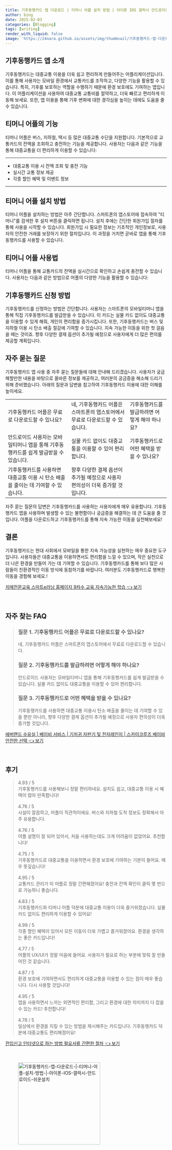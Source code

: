 ```yaml
---
title: 기후동행카드 앱 다운로드 | 티머니 어플 설치 방법 | 아이폰 IOS 갤럭시 안드로이드 쉬운설치
author: bing
date: 2025-02-03
categories: [Blogging]
tags: [writing]
render_with_liquid: false
image: 'https://24nara.github.io/assets/img/thumbnail/기후동행카드-앱-다운로드-|-티머니-어플-설치-방법-|-아이폰-IOS-갤럭시-안드로이드-쉬운설치.webp'
---
```



<h2 id='기후동행카드_어플_소개'>기후동행카드 앱 소개</h2>

<p>기후동행카드는 대중교통 이용을 더욱 쉽고 편리하게 만들어주는 어플리케이션입니다. 이를 통해 사용자는 모바일 환경에서 교통카드를 조작하고, 다양한 기능을 활용할 수 있습니다. 특히, 기후를 보호하는 역할을 수행하기 때문에 환경 보호에도 기여하는 앱입니다. 이 어플리케이션을 사용하여 대중교통 교통비를 절약하고, 더욱 빠르고 편리하게 이동해 보세요. 또한, 앱 이용을 통해 기후 변화에 대한 경각심을 높이는 데에도 도움을 줄 수 있습니다.</p>

<h2 id='티머니_어플_기능'>티머니 어플의 기능</h2>

<p>티머니 어플은 버스, 지하철, 택시 등 많은 대중교통 수단을 지원합니다. 기본적으로 교통카드의 잔액을 조회하고 충전하는 기능을 제공합니다. 사용자는 다음과 같은 기능을 통해 대중교통을 더 편리하게 이용할 수 있습니다:</p>

<hr />

<ul>
    <li>대중교통 이용 시 잔액 조회 및 충전 기능</li>
    <li>실시간 교통 정보 제공</li>
    <li>각종 할인 혜택 및 이벤트 정보</li>
</ul>

<hr />

<h2 id='어플_설치_방법'>티머니 어플 설치 방법</h2>

<p>티머니 어플을 설치하는 방법은 아주 간단합니다. 스마트폰의 앱스토어에 접속하여 "티머니"를 검색한 후 설치 버튼을 클릭하면 됩니다. 설치 후에는 간단한 회원가입 절차를 통해 사용을 시작할 수 있습니다. 회원가입 시 필요한 정보는 기초적인 개인정보로, 사용자의 안전한 거래를 보장하기 위한 절차입니다. 이 과정을 거치면 곧바로 앱을 통해 기후동행카드를 사용할 수 있습니다.</p>

<h2 id='어플_사용법'>티머니 어플 사용법</h2>

<p>티머니 어플을 통해 교통카드의 잔액을 실시간으로 확인하고 손쉽게 충전할 수 있습니다. 사용자는 다음과 같은 방법으로 어플의 다양한 기능을 활용할 수 있습니다:</p>

<h2 id='기후동행카드_신청방법'>기후동행카드 신청 방법</h2>

<p>기후동행카드를 신청하는 방법은 간단합니다. 사용자는 스마트폰의 모바일티머니 앱을 통해 직접 기후동행카드를 발급받을 수 있습니다. 이 카드는 실물 카드 없이도 대중교통을 이용할 수 있게 해줘, 개인의 편리함을 증가시킵니다. 또한, 기후동행카드는 버스 및 지하철 이용 시 탄소 배출 절감에 기여할 수 있습니다. 지속 가능한 이동을 위한 첫 걸음을 떼는 것이죠. 향후 다양한 결제 옵션이 추가될 예정으로 사용자에게 더 많은 편의를 제공할 계획입니다.</p>

<h2 id='자주_묻는_질문'>자주 묻는 질문</h2>

<p>기후동행카드 앱 사용 중 자주 묻는 질문들에 대해 안내해 드리겠습니다. 사용자가 궁금해할만한 내용을 바탕으로 올바른 정보를 제공하고, 여러분의 궁금증을 해소해 드리기 위해 준비했습니다. 아래의 질문과 답변을 참고하여 기후동행카드 이용에 대한 이해를 높이세요.</p>

<table>
    <tr>
        <td>기후동행카드 어플은 무료로 다운로드할 수 있나요?</td>
        <td>네, 기후동행카드 어플은 스마트폰의 앱스토어에서 무료로 다운로드할 수 있습니다.</td>
        <td>기후동행카드를 발급하려면 어떻게 해야 하나요?</td>
    </tr>
    <tr>
        <td>안드로이드 사용자는 모바일티머니 앱을 통해 기후동행카드를 쉽게 발급받을 수 있습니다.</td>
        <td>실물 카드 없이도 대중교통을 이용할 수 있어 편리합니다.</td>
        <td>기후동행카드로 어떤 혜택을 받을 수 있나요?</td>
    </tr>
    <tr>
        <td>기후동행카드를 사용하면 대중교통 이용 시 탄소 배출을 줄이는 데 기여할 수 있습니다.</td>
        <td>향후 다양한 결제 옵션이 추가될 예정으로 사용자 편의성이 더욱 증가할 것입니다.</td>
        <td></td>
    </tr>
</table>

<p>자주 묻는 질문의 답변은 기후동행카드를 사용하는 사용자에게 매우 유용합니다. 기후동행카드 앱을 사용하며 발생할 수 있는 불편함이나 궁금증을 해결하는 데 큰 도움을 줄 것입니다. 어플을 다운로드하고 기후동행카드를 통해 지속 가능한 이동을 실천해보세요!</p>

<h2 id='소결론'>결론</h2>

<p>기후동행카드는 현대 사회에서 모바일을 통한 지속 가능성을 실현하는 매우 중요한 도구입니다. 사용자들은 대중교통을 이용하면서도 편리함을 느낄 수 있으며, 작은 실천으로 더 나은 환경을 만들어 가는 데 기여할 수 있습니다. 기후동행카드를 통해 보다 많은 사람들이 친환경적인 이동 방식에 동참하기를 바랍니다. 여러분도 기후동행카드로 행복한 이동을 경험해 보세요.!</p>


<p><a class="click-button" title="치매전문교육 스마트e러닝 홈페이지 9차수 교육 지속가능한 학습" href="https://24nara.github.io/posts/%EC%B9%98%EB%A7%A4%EC%A0%84%EB%AC%B8%EA%B5%90%EC%9C%A1-%EC%8A%A4%EB%A7%88%ED%8A%B8e%EB%9F%AC%EB%8B%9D-%ED%99%88%ED%8E%98%EC%9D%B4%EC%A7%80-9%EC%B0%A8%EC%88%98-%EA%B5%90%EC%9C%A1-%EC%A7%80%EC%86%8D%EA%B0%80%EB%8A%A5%ED%95%9C-%ED%95%99%EC%8A%B5/" rel="dofollow">치매전문교육 스마트e러닝 홈페이지 9차수 교육 지속가능한 학습 👈 보기</a></p><br>
<h2 id='자주_찾는_FAQ'>자주 찾는 FAQ</h2>
<div itemscope="" itemtype="https://schema.org/FAQPage"> 
<blockquote> 
<div itemscope="" itemprop="mainEntity" itemtype="https://schema.org/Question"> 
<h3 itemprop="name">질문 1. 기후동행카드 어플은 무료로 다운로드할 수 있나요?</h3> 
<div itemscope="" itemprop="acceptedAnswer" itemtype="https://schema.org/Answer"> 
<span itemprop="text"> 
<p>네, 기후동행카드 어플은 스마트폰의 앱스토어에서 무료로 다운로드할 수 있습니다.</p> 
</span> 
</div> 
</div> 
<div itemscope="" itemprop="mainEntity" itemtype="https://schema.org/Question"> 
<h3 itemprop="name">질문 2. 기후동행카드를 발급하려면 어떻게 해야 하나요?</h3> 
<div itemscope="" itemprop="acceptedAnswer" itemtype="https://schema.org/Answer"> 
<span itemprop="text"> 
<p>안드로이드 사용자는 모바일티머니 앱을 통해 기후동행카드를 쉽게 발급받을 수 있습니다. 실물 카드 없이도 대중교통을 이용할 수 있어 편리합니다.</p> 
</span> 
</div> 
</div> 
<div itemscope="" itemprop="mainEntity" itemtype="https://schema.org/Question"> 
<h3 itemprop="name">질문 3. 기후동행카드로 어떤 혜택을 받을 수 있나요?</h3> 
<div itemscope="" itemprop="acceptedAnswer" itemtype="https://schema.org/Answer"> 
<span itemprop="text"> 
<p>기후동행카드를 사용하면 대중교통 이용시 탄소 배출을 줄이는 데 기여할 수 있을 뿐만 아니라, 향후 다양한 결제 옵션이 추가될 예정으로 사용자 편의성이 더욱 증가할 것입니다.</p> 
</span> 
</div> 
</div> 
</blockquote> 
</div>
<p><a class="click-button" title="에버랜드 수유실 | 베이비 서비스 | 기저귀 자판기 및 전자레인지 | 스카이크루즈 베이비 안전한 선택" href="https://24nara.github.io/posts/%EC%97%90%EB%B2%84%EB%9E%9C%EB%93%9C-%EC%88%98%EC%9C%A0%EC%8B%A4-%EB%B2%A0%EC%9D%B4%EB%B9%84-%EC%84%9C%EB%B9%84%EC%8A%A4-%EA%B8%B0%EC%A0%80%EA%B7%80-%EC%9E%90%ED%8C%90%EA%B8%B0-%EB%B0%8F-%EC%A0%84%EC%9E%90%EB%A0%88%EC%9D%B8%EC%A7%80-%EC%8A%A4%EC%B9%B4%EC%9D%B4%ED%81%AC%EB%A3%A8%EC%A6%88-%EB%B2%A0%EC%9D%B4%EB%B9%84-%EC%95%88%EC%A0%84%ED%95%9C-%EC%84%A0%ED%83%9D/" rel="dofollow">에버랜드 수유실 | 베이비 서비스 | 기저귀 자판기 및 전자레인지 | 스카이크루즈 베이비 안전한 선택 👈 보기</a></p><br>
<h2 id='후기'>후기</h2>
<div itemscope itemtype="https://schema.org/Product">
  <blockquote>
  <div itemprop="review" itemscope itemtype="https://schema.org/Review">
      <div itemprop="reviewRating" itemscope itemtype="https://schema.org/Rating"> <span itemprop="ratingValue">4.93</span> / <span itemprop="bestRating">5</span> </div>
      <span itemprop="reviewBody">기후동행카드를 사용해보니 정말 편리하네요. 설치도 쉽고, 대중교통 이용 시 혜택이 많아 만족합니다!</span>
  </div>
  <br>
  <div itemprop="review" itemscope itemtype="https://schema.org/Review">
      <div itemprop="reviewRating" itemscope itemtype="https://schema.org/Rating"> <span itemprop="ratingValue">4.76</span> / <span itemprop="bestRating">5</span> </div>
      <span itemprop="reviewBody">시설이 깔끔하고, 어플이 직관적이에요. 버스와 지하철 도착 정보도 정확해서 아주 유용합니다.</span>
  </div>
  <br>
  <div itemprop="review" itemscope itemtype="https://schema.org/Review">
      <div itemprop="reviewRating" itemscope itemtype="https://schema.org/Rating"> <span itemprop="ratingValue">4.76</span> / <span itemprop="bestRating">5</span> </div>
      <span itemprop="reviewBody">어플 설명이 잘 되어 있어서, 처음 사용하는데도 크게 어려움이 없었어요. 추천합니다!</span>
  </div>
  <br>
  <div itemprop="review" itemscope itemtype="https://schema.org/Review">
      <div itemprop="reviewRating" itemscope itemtype="https://schema.org/Rating"> <span itemprop="ratingValue">4.75</span> / <span itemprop="bestRating">5</span> </div>
      <span itemprop="reviewBody">기후동행카드로 대중교통을 이용하면서 환경 보호에 기여하는 기분이 들어요. 매우 뜻깊습니다!</span>
  </div>
  <br>
  <div itemprop="review" itemscope itemtype="https://schema.org/Review">
      <div itemprop="reviewRating" itemscope itemtype="https://schema.org/Rating"> <span itemprop="ratingValue">4.95</span> / <span itemprop="bestRating">5</span> </div>
      <span itemprop="reviewBody">교통카드 관리가 이 어플로 정말 간편해졌어요! 충전과 잔액 확인이 클릭 몇 번으로 가능하니 좋습니다.</span>
  </div>
  <br>
  <div itemprop="review" itemscope itemtype="https://schema.org/Review">
      <div itemprop="reviewRating" itemscope itemtype="https://schema.org/Rating"> <span itemprop="ratingValue">4.83</span> / <span itemprop="bestRating">5</span> </div>
      <span itemprop="reviewBody">기후동행카드와 티머니 어플 덕분에 대중교통 이용이 더욱 즐거워졌습니다. 실물 카드 없이도 편리하게 이용할 수 있어요!</span>
  </div>
  <br>
  <div itemprop="review" itemscope itemtype="https://schema.org/Review">
      <div itemprop="reviewRating" itemscope itemtype="https://schema.org/Rating"> <span itemprop="ratingValue">4.99</span> / <span itemprop="bestRating">5</span> </div>
      <span itemprop="reviewBody">각종 할인 혜택이 있어서 모든 이동이 더욱 가볍고 즐거워졌어요. 환경을 생각하는 좋은 카드입니다!</span>
  </div>
  <br>
  <div itemprop="review" itemscope itemtype="https://schema.org/Review">
      <div itemprop="reviewRating" itemscope itemtype="https://schema.org/Rating"> <span itemprop="ratingValue">4.77</span> / <span itemprop="bestRating">5</span> </div>
      <span itemprop="reviewBody">어플의 UX/UI가 정말 마음에 들어요. 사용자가 필요로 하는 부분에 맞춰 잘 만들어진 것 같습니다.</span>
  </div>
  <br>
  <div itemprop="review" itemscope itemtype="https://schema.org/Review">
      <div itemprop="reviewRating" itemscope itemtype="https://schema.org/Rating"> <span itemprop="ratingValue">4.87</span> / <span itemprop="bestRating">5</span> </div>
      <span itemprop="reviewBody">환경 보호에 기여하면서도 편리하게 대중교통을 이용할 수 있는 점이 매우 좋습니다. 다시 사용할 것입니다!</span>
  </div>
  <br>
  <div itemprop="review" itemscope itemtype="https://schema.org/Review">
      <div itemprop="reviewRating" itemscope itemtype="https://schema.org/Rating"> <span itemprop="ratingValue">4.95</span> / <span itemprop="bestRating">5</span> </div>
      <span itemprop="reviewBody">앱을 사용하면서 느끼는 외면적인 편리함, 그리고 환경에 대한 의미까지 다 잡을 수 있는 카드! 추천합니다!</span>
  </div>
  <br>
  <div itemprop="review" itemscope itemtype="https://schema.org/Review">
      <div itemprop="reviewRating" itemscope itemtype="https://schema.org/Rating"> <span itemprop="ratingValue">4.78</span> / <span itemprop="bestRating">5</span> </div>
      <span itemprop="reviewBody">일상에서 환경을 지킬 수 있는 방법을 제시해주는 카드입니다. 기후동행카드 덕분에 대중교통도 편리해졌어요!</span>
  </div>
  </blockquote>
</div>
<p><a class="click-button" title="전입신고 인터넷으로 하는 방법 필요서류 간편한 절차" href="https://24nara.github.io/posts/%EC%A0%84%EC%9E%85%EC%8B%A0%EA%B3%A0-%EC%9D%B8%ED%84%B0%EB%84%B7%EC%9C%BC%EB%A1%9C-%ED%95%98%EB%8A%94-%EB%B0%A9%EB%B2%95-%ED%95%84%EC%9A%94%EC%84%9C%EB%A5%98-%EA%B0%84%ED%8E%B8%ED%95%9C-%EC%A0%88%EC%B0%A8/" rel="dofollow">전입신고 인터넷으로 하는 방법 필요서류 간편한 절차 👈 보기</a></p><br>
<figure class="image"><img src="https://24nara.github.io/assets/img/thumbnail/기후동행카드-앱-다운로드-|-티머니-어플-설치-방법-|-아이폰-IOS-갤럭시-안드로이드-쉬운설치.webp" alt="기후동행카드-앱-다운로드-|-티머니-어플-설치-방법-|-아이폰-IOS-갤럭시-안드로이드-쉬운설치" width="256" height="256"></figure>